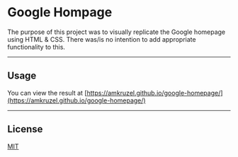 # Google Hompage

The purpose of this project was to visually replicate the Google homepage using HTML & CSS. There was/is no intention to add appropriate functionality to this.

---

## Usage

You can view the result at [https://amkruzel.github.io/google-homepage/](https://amkruzel.github.io/google-homepage/)

---

## License
[MIT](https://choosealicense.com/licenses/mit/)
